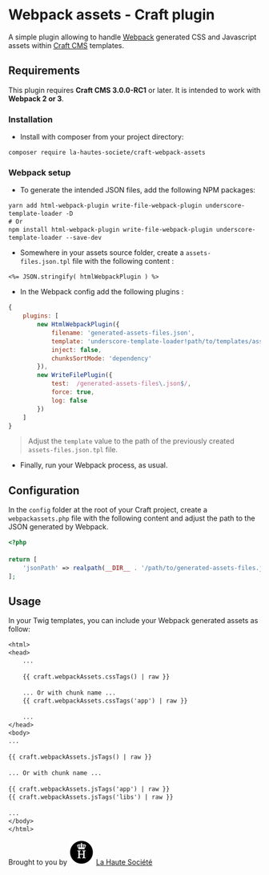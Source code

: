 # Webpack assets - Craft plugin

A simple plugin allowing to handle [Webpack](https://webpack.js.org) generated CSS and Javascript assets within [Craft CMS](http://craftcms.com/) templates.

## Requirements

This plugin requires **Craft CMS 3.0.0-RC1** or later.
It is intended to work with **Webpack 2 or 3**.

### Installation

- Install with composer from your project directory:
```
composer require la-hautes-societe/craft-webpack-assets 
```

### Webpack setup

- To generate the intended JSON files, add the following NPM packages:
```
yarn add html-webpack-plugin write-file-webpack-plugin underscore-template-loader -D
# Or
npm install html-webpack-plugin write-file-webpack-plugin underscore-template-loader --save-dev
```

- Somewhere in your assets source folder, create a `assets-files.json.tpl` file with the following content :
```
<%= JSON.stringify( htmlWebpackPlugin ) %>
```

- In the Webpack config add the following plugins :
```js
{
    plugins: [
        new HtmlWebpackPlugin({
            filename: 'generated-assets-files.json',
            template: 'underscore-template-loader!path/to/templates/assets-files.json.tpl',
            inject: false,
            chunksSortMode: 'dependency'
        }),
        new WriteFilePlugin({
            test:  /generated-assets-files\.json$/,
            force: true,
            log: false
        })
    ]
}
```
> Adjust the `template` value to the path of the previously created `assets-files.json.tpl` file.

- Finally, run your Webpack process, as usual.

## Configuration

In the `config` folder at the root of your Craft project, create a `webpackassets.php` file with the following content
and adjust the path to the JSON generated by Webpack.

```php
<?php

return [
    'jsonPath' => realpath(__DIR__ . '/path/to/generated-assets-files.json'),
];
```

## Usage

In your Twig templates, you can include your Webpack generated assets as follow:

```twig
<html>
<head>
    ...
   
    {{ craft.webpackAssets.cssTags() | raw }}
    
    ... Or with chunk name ...
    {{ craft.webpackAssets.cssTags('app') | raw }}
   
    ...
</head>
<body>
...

{{ craft.webpackAssets.jsTags() | raw }}

... Or with chunk name ...

{{ craft.webpackAssets.jsTags('app') | raw }}
{{ craft.webpackAssets.jsTags('libs') | raw }}

...
</body>
</html>
```

Brought to you by ![LHS Logo](resources/img/lhs.png) [La Haute Société](https://www.lahautesociete.com)

